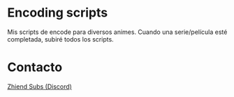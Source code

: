# Encoding scripts
Mis scripts de encode para diversos animes. Cuando una serie/película esté completada, subiré todos los scripts.
# Contacto
[Zhiend Subs (Discord)](https://discord.gg/ZadfcCAyp3)
